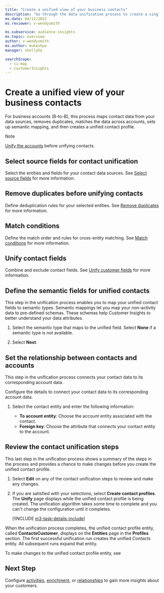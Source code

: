 ```yaml
---
title: "Create a unified view of your business contacts"
description: "Go through the data unification process to create a single master dataset of contacts."
ms.date: 04/12/2022
ms.reviewer: v-wendysmith

ms.subservice: audience-insights
ms.topic: overview
author: v-wendysmith
ms.author: mukeshpo
manager: shellyha

searchScope: 
  - ci-map
  - customerInsights
---
```


# Create a unified view of your business contacts

For business accounts (B-to-B), this process maps contact data from your data sources, removes duplicates, matches the data across accounts, sets up semantic mapping, and then creates a unified contact profile.

> [!NOTE]
> [Unify the accounts](map-entities.md) before unifying contacts.

## Select source fields for contact unification

Select the entities and fields for your contact data sources. See [Select source fields](map-entities.md) for more information.

## Remove duplicates before unifying contacts

Define deduplication rules for your selected entities. See [Remove duplicates](remove-duplicates.md) for more information.

## Match conditions

Define the match order and rules for cross-entity matching. See [Match conditions](match-entities.md) for more information.

## Unify contact fields

Combine and exclude contact fields. See [Unify customer fields](merge-entities.md) for more information.

## Define the semantic fields for unified contacts

This step in the unification process enables you to map your unified contact fields to semantic types. Semantic mappings let you map your non-activity data to pre-defined schemas. These schemas help Customer Insights to better understand your data attributes.

1. Select the semantic type that maps to the unified field. Select **None** if a semantic type is not available.

1. Select **Next**.

## Set the relationship between contacts and accounts

This step in the unification process connects your contact data to its corresponding account data.

Configure the details to connect your contact data to its corresponding account data.

1. Select the contact entity and enter the following information:

   - **To account entity**: Choose the account entity associated with the contact.
   - **Foreign key**: Choose the attribute that connects your contact entity to the account.

## Review the contact unification steps


This last step in the unification process shows a summary of the steps in the process and provides a chance to make changes before you create the unified contact profile.

1. Select **Edit** on any of the contact unification steps to review and make any changes.

1. If you are satisfied with your selections, select **Create contact profiles**. The **Unify** page displays while the unified contact profile is being created. The unification algorithm takes some time to complete and you can't change the configuration until it completes.

   [!INCLUDE [m3-task-details-include](../includes/m3-task-details.md)]

When the unification process completes, the unified contact profile entity, called **ContactsCustomer**, displays on the **Entities** page in the **Profiles** section. The first successful unification run creates the unified *Contacts* entity. All subsequent runs expand that entity.

To make changes to the unified contact profile entity, see

## Next Step

Configure [activities](activities.md), [enrichment](enrichment-hub.md), or [relationships](relationships.md) to gain more insights about your customers.
